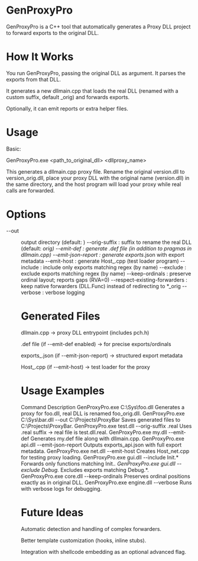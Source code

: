 # GenProxyPro

GenProxyPro is a C++ tool that automatically generates a Proxy DLL project to forward exports to the original DLL.

# How It Works

You run GenProxyPro, passing the original DLL as argument. It parses the exports from that DLL.

It generates a new dllmain.cpp that loads the real DLL (renamed with a custom suffix, default _orig) and forwards exports.

Optionally, it can emit reports or extra helper files.

# Usage
Basic:

GenProxyPro.exe <path_to_original_dll> <dllproxy_name>

This generates a dllmain.cpp proxy file. Rename the original version.dll to version_orig.dll, place your proxy DLL with the original name (version.dll) in the same directory,
and the host program will load your proxy while real calls are forwarded.

# Options
  --out <dir>                      output directory (default: <same dir as DLL>)
  --orig-suffix <suf>             : suffix to rename the real DLL (default: _orig)
  --emit-def                      : generate .def file (in addition to pragmas in dllmain.cpp)
  --emit-json-report              : generate exports_<base>.json with export metadata
  --emit-host                     : generate Host_<base>.cpp (test loader program)
  --include <regex>               : include only exports matching regex (by name)
  --exclude <regex>               : exclude exports matching regex (by name)
  --keep-ordinals                 : preserve ordinal layout; reports gaps (RVA=0)
  --respect-existing-forwarders   : keep native forwarders (DLL.Func) instead of redirecting to *_orig
  --verbose                       : verbose logging

# Generated Files

dllmain.cpp → proxy DLL entrypoint (includes pch.h)

.def file (if --emit-def enabled) → for precise exports/ordinals

exports_<base>.json (if --emit-json-report) → structured export metadata

Host_<base>.cpp (if --emit-host) → test loader for the proxy

# Usage Examples
Command	Description
GenProxyPro.exe C:\Sys\foo.dll	Generates a proxy for foo.dll, real DLL is renamed foo_orig.dll.
GenProxyPro.exe C:\Sys\bar.dll --out C:\Projects\ProxyBar	Saves generated files to C:\Projects\ProxyBar.
GenProxyPro.exe test.dll --orig-suffix .real	Uses .real suffix → real file is test.dll.real.
GenProxyPro.exe my.dll --emit-def	Generates my.def file along with dllmain.cpp.
GenProxyPro.exe api.dll --emit-json-report	Outputs exports_api.json with full export metadata.
GenProxyPro.exe net.dll --emit-host	Creates Host_net.cpp for testing proxy loading.
GenProxyPro.exe gui.dll --include Init.*	Forwards only functions matching Init.*.
GenProxyPro.exe gui.dll --exclude Debug.*	Excludes exports matching Debug.*.
GenProxyPro.exe core.dll --keep-ordinals	Preserves ordinal positions exactly as in original DLL.
GenProxyPro.exe engine.dll --verbose	Runs with verbose logs for debugging.
# Future Ideas

Automatic detection and handling of complex forwarders.

Better template customization (hooks, inline stubs).

Integration with shellcode embedding as an optional advanced flag.
